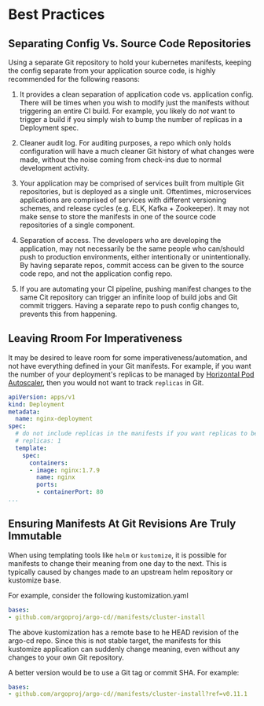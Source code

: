 # Best Practices

## Separating Config Vs. Source Code Repositories

Using a separate Git repository to hold your kubernetes manifests, keeping the config separate
from your application source code, is highly recommended for the following reasons:

1. It provides a clean separation of application code vs. application config. There will be times
   when you wish to modify just the manifests without triggering an entire CI build. For example,
   you likely do _not_ want to trigger a build if you simply wish to bump the number of replicas in
   a Deployment spec.

2. Cleaner audit log. For auditing purposes, a repo which only holds configuration will have a much
   cleaner Git history of what changes were made, without the noise coming from check-ins due to
   normal development activity.

3. Your application may be comprised of services built from multiple Git repositories, but is
   deployed as a single unit. Oftentimes, microservices applications are comprised of services
   with different versioning schemes, and release cycles (e.g. ELK, Kafka + Zookeeper). It may not
   make sense to store the manifests in one of the source code repositories of a single component.

4. Separation of access. The developers who are developing the application, may not necessarily be 
   the same people who can/should push to production environments, either intentionally or
   unintentionally. By having separate repos, commit access can be given to the source code repo,
   and not the application config repo.

5. If you are automating your CI pipeline, pushing manifest changes to the same Cit repository can
   trigger an infinite loop of build jobs and Git commit triggers. Having a separate repo to push
   config changes to, prevents this from happening.


## Leaving Rroom For Imperativeness

It may be desired to leave room for some imperativeness/automation, and not have everything defined
in your Git manifests. For example, if you want the number of your deployment's replicas to be
managed by [Horizontal Pod Autoscaler](https://kubernetes.io/docs/tasks/run-application/horizontal-pod-autoscale/),
then you would not want to track `replicas` in Git.

```yaml
apiVersion: apps/v1
kind: Deployment
metadata:
  name: nginx-deployment
spec:
  # do not include replicas in the manifests if you want replicas to be controlled by HPA
  # replicas: 1
  template:
    spec:
      containers:
      - image: nginx:1.7.9
        name: nginx
        ports:
        - containerPort: 80
...
```

## Ensuring Manifests At Git Revisions Are Truly Immutable

When using templating tools like `helm` or `kustomize`, it is possible for manifests to change
their meaning from one day to the next. This is typically caused by changes made to an upstream helm
repository or kustomize base.

For example, consider the following kustomization.yaml

```yaml
bases:
- github.com/argoproj/argo-cd//manifests/cluster-install
```

The above kustomization has a remote base to he HEAD revision of the argo-cd repo. Since this
is not stable target, the manifests for this kustomize application can suddenly change meaning, even without
any changes to your own Git repository.

A better version would be to use a Git tag or commit SHA. For example:

```yaml
bases:
- github.com/argoproj/argo-cd//manifests/cluster-install?ref=v0.11.1
```

